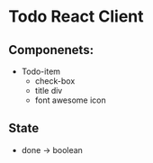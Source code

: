 # Todo React Client

## Componenets:

  - Todo-item
    - check-box
    - title div
    - font awesome icon

## State
  - done -> boolean
  